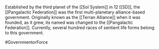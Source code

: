 Established by the third planet of the <span class="political-bodies-places">[[Sol System]]</span> in 12 <span class="miscellaneous">[[SD]]</span>, the <span class="political-bodies-places">[[Pangalactic Federation]]</span> was the first multi-planetary alliance-based government.
Originally known as the <span class="political-bodies-places">[[Terran Alliance]]</span> when it was founded, as it grew, its named was changed to the <span class="political-bodies-places">[[Pangalactic Federation]]</span>.
Currently, several hundred races of sentient life forms belong to this government.

#GovernmentorForce
